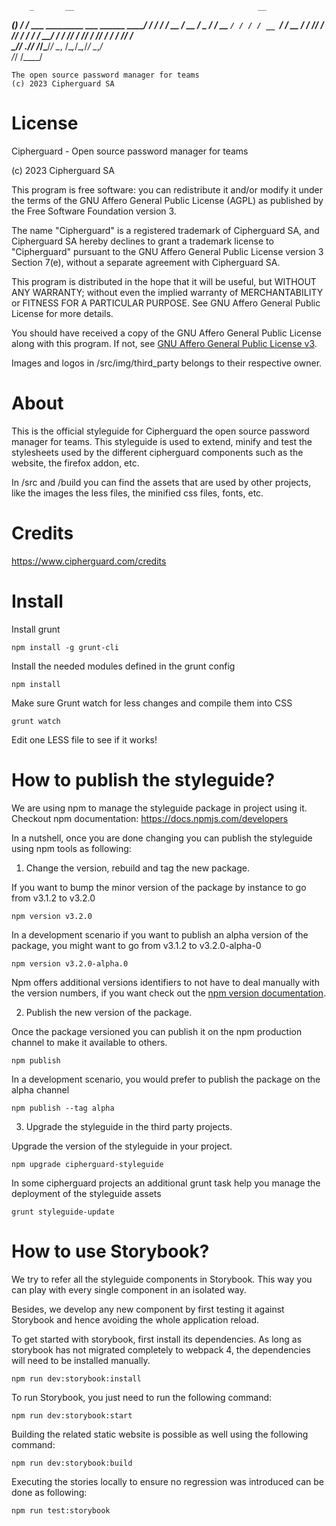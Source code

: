         _       __                                         __
  _____(_)___  / /_  ___  _________ ___  ______ __________/ /
 / ___/ / __ \/ __ \/ _ \/ ___/ __ `/ / / / __ `/ ___/ __  / 
/ /__/ / /_/ / / / /  __/ /  / /_/ / /_/ / /_/ / /  / /_/ /  
\___/_/ .___/_/ /_/\___/_/   \__, /\__,_/\__,_/_/   \__,_/   
     /_/                    /____/                          

	The open source password manager for teams
	(c) 2023 Cipherguard SA


License
==============

Cipherguard - Open source password manager for teams

(c) 2023 Cipherguard SA

This program is free software: you can redistribute it and/or modify it under the terms of the GNU Affero General
Public License (AGPL) as published by the Free Software Foundation version 3.

The name "Cipherguard" is a registered trademark of Cipherguard SA, and Cipherguard SA hereby declines to grant a trademark
license to "Cipherguard" pursuant to the GNU Affero General Public License version 3 Section 7(e), without a separate
agreement with Cipherguard SA.

This program is distributed in the hope that it will be useful, but WITHOUT ANY WARRANTY; without even the implied
warranty of MERCHANTABILITY or FITNESS FOR A PARTICULAR PURPOSE. See GNU Affero General Public License for more details.

You should have received a copy of the GNU Affero General Public License along with this program. If not,
see [GNU Affero General Public License v3](http://www.gnu.org/licenses/agpl-3.0.html).

Images and logos in /src/img/third_party belongs to their respective owner.

About
=========

This is the official styleguide for Cipherguard the open source password manager for teams.
This styleguide is used to extend, minify and test the stylesheets used by the different
cipherguard components such as the website, the firefox addon, etc.

In /src and /build you can find the assets that are used by other projects, like the images
the less files, the minified css files, fonts, etc.

Credits
=========

https://www.cipherguard.com/credits


Install
=========

Install grunt
```
npm install -g grunt-cli
```

Install the needed modules defined in the grunt config
```
npm install
```

Make sure Grunt watch for less changes and compile them into CSS
```
grunt watch
```

Edit one LESS file to see if it works!


How to publish the styleguide?
=============================

We are using npm to manage the styleguide package in project using it.
Checkout npm documentation: https://docs.npmjs.com/developers

In a nutshell, once you are done changing you can publish the styleguide using npm tools as following:

1. Change the version, rebuild and tag the new package.

If you want to bump the minor version of the package by instance to go from v3.1.2 to v3.2.0
```
npm version v3.2.0
```

In a development scenario if you want to publish an alpha version of the package, you might want to go from
v3.1.2 to v3.2.0-alpha-0
```
npm version v3.2.0-alpha.0
```

Npm offers additional versions identifiers to not have to deal manually with the version numbers, if you want check out
the [npm version documentation](https://docs.npmjs.com/cli/v7/commands/npm-version).

2. Publish the new version of the package.

Once the package versioned you can publish it on the npm production channel to make it available to others.
```
npm publish
```

In a development scenario, you would prefer to publish the package on the alpha channel
```
npm publish --tag alpha
```

3. Upgrade the styleguide in the third party projects.

Upgrade the version of the styleguide in your project.
```
npm upgrade cipherguard-styleguide
```

In some cipherguard projects an additional grunt task help you manage the deployment of the styleguide assets
```
grunt styleguide-update
```

How to use Storybook?
=============================

We try to refer all the styleguide components in Storybook. This way you can play with every single component in
an isolated way.

Besides, we develop any new component by first testing it against Storybook and hence avoiding
the whole application reload.

To get started with storybook, first install its dependencies. As long as storybook has not migrated completely
to webpack 4, the dependencies will need to be installed manually.

```
npm run dev:storybook:install
```

To run Storybook, you just need to run the following command:

```
npm run dev:storybook:start
```

Building the related static website is possible as well using the following command:

```
npm run dev:storybook:build
```

Executing the stories locally to ensure no regression was introduced can be done as following:

```
npm run test:storybook
```
